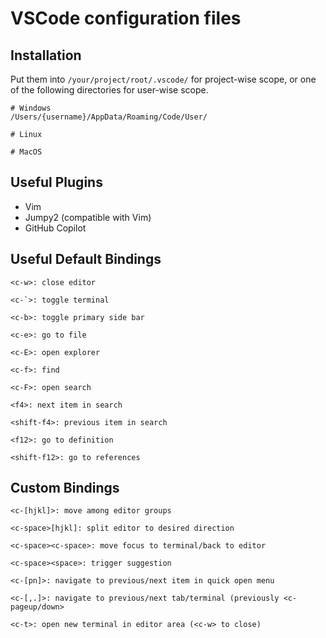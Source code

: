# VSCode configuration files

## Installation
Put them into `/your/project/root/.vscode/` for project-wise scope,
or one of the following directories for user-wise scope.

```
# Windows
/Users/{username}/AppData/Roaming/Code/User/

# Linux

# MacOS
```



## Useful Plugins
- Vim
- Jumpy2 (compatible with Vim)
- GitHub Copilot



## Useful Default Bindings
```
<c-w>: close editor

<c-`>: toggle terminal

<c-b>: toggle primary side bar

<c-e>: go to file

<c-E>: open explorer

<c-f>: find

<c-F>: open search

<f4>: next item in search

<shift-f4>: previous item in search

<f12>: go to definition

<shift-f12>: go to references
```



## Custom Bindings

```
<c-[hjkl]>: move among editor groups

<c-space>[hjkl]: split editor to desired direction

<c-space><c-space>: move focus to terminal/back to editor

<c-space><space>: trigger suggestion

<c-[pn]>: navigate to previous/next item in quick open menu

<c-[,.]>: navigate to previous/next tab/terminal (previously <c-pageup/down>

<c-t>: open new terminal in editor area (<c-w> to close)
```

